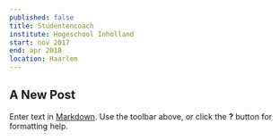 ```yaml
---
published: false
title: Studentencoach
institute: Hogeschool Inholland
start: nov 2017
end: apr 2018
location: Haarlem
---
```

## A New Post

Enter text in [Markdown](http://daringfireball.net/projects/markdown/). Use the toolbar above, or click the **?** button for formatting help.
